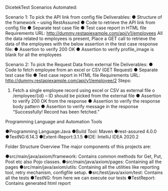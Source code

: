 DicetekTest
Scenarios Automated:

Scenario 1: To pick the API link from config file
Deliverables:
● Structure of the framework – using RestAssured
● Code to retrieve the API link from config file
● Separate test case file
● Test case report in HTML file
Requirements
URL: http://dummy.restapiexample.com/api/v1/employees
All the data related to employees is present, Place a GET call to retrieve the data of the employees
with the below assertion in the test case response file:
● Assertion to verify 200 OK
● Assertion to verify profile_image is blank for all the employees

Scenario 2: To pick the Request Data from external file
Deliverables:
● Code to fetch employee from an excel or CSV (GET Request)
● Separate test case file
● Test case report in HTML file
Requirements
URL: http://dummy.restapiexample.com/api/v1/employee/2
Steps:
1) Fetch a single employee record using excel or CSV as external file
o /employee/{id} – ID should be picked from the external file
● Assertion to verify 200 OK from the response
● Assertion to verify the response body pattern
● Assertion to verify message in the response “Successfully! Record has been fetched.”


Programming Language and Automation Tools

●Programming Language:Java
●Build Tool: Maven
●rest-assured 4.0.0
●TestNG:6.14.3
●Extent-Report:3.1.5
●IDE: IntelliJ IDEA 2020.2

Folder Structure Overview
The major components of this projects are:

●src/main/java/axiom/framework: Contains common methods for Get, Put, Post etc also Pojo classes.
●src/main/java/axiom/pages: Containing all the pages
●src/main/java/axiom/utils: Containing all the utilities like reporting tool, retry mechanism, configfile setup.
●src/test/java/axiom/test: Contains all the tests
●TestNG: from here we can execute our tests
●TestReport: Contains generated html report
